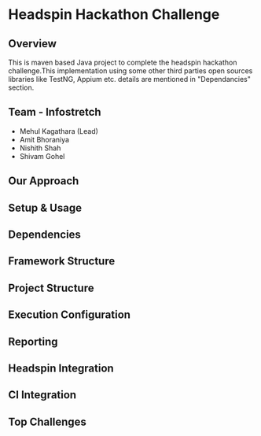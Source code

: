 # Headspin Hackathon Challenge

## Overview
This is maven based Java project to complete the headspin hackathon challenge.This implementation using some other third parties open sources libraries like TestNG, Appium etc. details are mentioned in "Dependancies" section.

## Team - Infostretch
* Mehul Kagathara (Lead)
* Amit Bhoraniya
* Nishith Shah
* Shivam Gohel

## Our Approach
## Setup & Usage
## Dependencies
## Framework Structure
## Project Structure
## Execution Configuration
## Reporting
## Headspin Integration
## CI Integration
## Top Challenges


